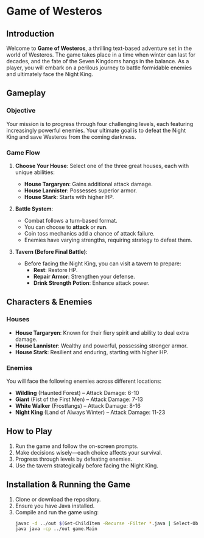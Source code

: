 # Game of Westeros

## Introduction
Welcome to **Game of Westeros**, a thrilling text-based adventure set in the world of Westeros. The game takes place in a time when winter can last for decades, and the fate of the Seven Kingdoms hangs in the balance. As a player, you will embark on a perilous journey to battle formidable enemies and ultimately face the Night King.

## Gameplay
### Objective
Your mission is to progress through four challenging levels, each featuring increasingly powerful enemies. Your ultimate goal is to defeat the Night King and save Westeros from the coming darkness.

### Game Flow
1. **Choose Your House**: Select one of the three great houses, each with unique abilities:
   - **House Targaryen**: Gains additional attack damage.
   - **House Lannister**: Possesses superior armor.
   - **House Stark**: Starts with higher HP.

2. **Battle System**:
   - Combat follows a turn-based format.
   - You can choose to **attack** or **run**.
   - Coin toss mechanics add a chance of attack failure.
   - Enemies have varying strengths, requiring strategy to defeat them.

3. **Tavern (Before Final Battle)**:
   - Before facing the Night King, you can visit a tavern to prepare:
     - **Rest**: Restore HP.
     - **Repair Armor**: Strengthen your defense.
     - **Drink Strength Potion**: Enhance attack power.

## Characters & Enemies
### Houses
- **House Targaryen**: Known for their fiery spirit and ability to deal extra damage.
- **House Lannister**: Wealthy and powerful, possessing stronger armor.
- **House Stark**: Resilient and enduring, starting with higher HP.

### Enemies
You will face the following enemies across different locations:
- **Wildling** (Haunted Forest) – Attack Damage: 6-10
- **Giant** (Fist of the First Men) – Attack Damage: 7-13
- **White Walker** (Frostfangs) – Attack Damage: 8-16
- **Night King** (Land of Always Winter) – Attack Damage: 11-23

## How to Play
1. Run the game and follow the on-screen prompts.
2. Make decisions wisely—each choice affects your survival.
3. Progress through levels by defeating enemies.
4. Use the tavern strategically before facing the Night King.

## Installation & Running the Game
1. Clone or download the repository.
2. Ensure you have Java installed.
3. Compile and run the game using:
   ```bash
   javac -d ../out $(Get-ChildItem -Recurse -Filter *.java | Select-Object -ExpandProperty FullName)
   java java -cp ../out game.Main
   ```
